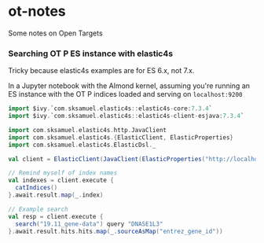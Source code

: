 # ot-notes
Some notes on Open Targets

### Searching OT P ES instance with elastic4s
Tricky because elastic4s examples are for ES 6.x, not 7.x.

In a Jupyter notebook with the Almond kernel, assuming you're running an ES instance with the OT P indices loaded and serving on `localhost:9200`
```scala
import $ivy.`com.sksamuel.elastic4s::elastic4s-core:7.3.4`
import $ivy.`com.sksamuel.elastic4s::elastic4s-client-esjava:7.3.4`

import com.sksamuel.elastic4s.http.JavaClient
import com.sksamuel.elastic4s.{ElasticClient, ElasticProperties}
import com.sksamuel.elastic4s.ElasticDsl._

val client = ElasticClient(JavaClient(ElasticProperties("http://localhost:9200")))

// Remind myself of index names
val indexes = client.execute {
  catIndices()
}.await.result.map(_.index)

// Example search
val resp = client.execute {
  search("19.11_gene-data") query "DNASE1L3"
}.await.result.hits.hits.map(_.sourceAsMap("entrez_gene_id"))
```
